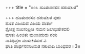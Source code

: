 +++
title = "೦೦೩ ಹೂತುದರಸನ ಹರುಷಲತೆ"

+++
ಹೂತುದರಸನ ಹರುಷಲತೆ ಪುರು     
ಹೂತ ವಿಜಯದ ವಿಜಯ ವಾರ್ತಾ     
ಶ್ರೋತ್ರ ಸುಖಸಂಪ್ರೀತಿ ನಯನ ಜಲಾಭಿಷೇಕದಲಿ   
ಮಾತು ಹಿಂಚಿತು ಮುಂಚಿದುದು ನಯ  
ನಾತಿಥಿವ್ರಜ ಮುಸುಕಿತಸುರ ವಿ    
ಘಾತಿ ಪಾರ್ಥನನನಿಲಸುತ ನಕುಲಾದಿ ಬಾಂಧವರ    ॥3॥
